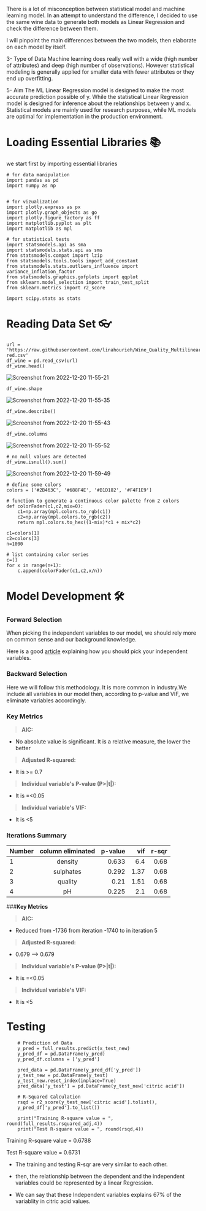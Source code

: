 There is a lot of misconception between statistical model and machine learning model. In an attempt to understand the difference, I decided to use the same wine data to generate both models as Linear Regression and check the difference between them. 

I will pinpoint the main differences between the two models, then elaborate on each model by itself.

3- Type of Data
Machine learning does really well with a wide (high number of attributes) and deep (high number of observations). However statistical modeling is generally applied for smaller data with fewer attributes or they end up overfitting.


5- Aim
The ML Linear Regression model is designed to make the most accurate prediction possible of y. While the statistical Linear Regression model is designed for inference about the relationships between y and x.
Statistical models are mainly used for research purposes, while ML models are optimal for implementation in the production environment.


# Loading Essential Libraries 📚

we start first by importing essential libraries

    # for data manipulation
    import pandas as pd
    import numpy as np


    # for vizualization
    import plotly.express as px
    import plotly.graph_objects as go
    import plotly.figure_factory as ff
    import matplotlib.pyplot as plt
    import matplotlib as mpl

    # for statistical tests
    import statsmodels.api as sma
    import statsmodels.stats.api as sms
    from statsmodels.compat import lzip
    from statsmodels.tools.tools import add_constant
    from statsmodels.stats.outliers_influence import variance_inflation_factor
    from statsmodels.graphics.gofplots import qqplot
    from sklearn.model_selection import train_test_split
    from sklearn.metrics import r2_score 

    import scipy.stats as stats


# Reading Data Set 👓

    url = 'https://raw.githubusercontent.com/linahourieh/Wine_Quality_Multilinear_Reg/main/winequality-red.csv'
    df_wine = pd.read_csv(url)
    df_wine.head()
![Screenshot from 2022-12-20 11-55-21](https://user-images.githubusercontent.com/81252980/208650868-5a4b47df-9f05-415e-bbb1-41882e3b8b8c.png)


    df_wine.shape
![Screenshot from 2022-12-20 11-55-35](https://user-images.githubusercontent.com/81252980/208650968-3726e657-03f9-48c4-ad78-1ad3c5f019c2.png)

    df_wine.describe()
![Screenshot from 2022-12-20 11-55-43](https://user-images.githubusercontent.com/81252980/208651282-0789d07e-3cb8-4f36-a3c9-4d4df2d5c295.png)


    df_wine.columns
![Screenshot from 2022-12-20 11-55-52](https://user-images.githubusercontent.com/81252980/208651250-43fb60de-7172-4f31-9977-b98590ee92c6.png)

    # no null values are detected
    df_wine.isnull().sum()
![Screenshot from 2022-12-20 11-59-49](https://user-images.githubusercontent.com/81252980/208651478-e024d32d-02ee-4e93-8f5f-cb0f4bc0093f.png)

    # define some colors
    colors = ['#2B463C', '#688F4E', '#B1D182', '#F4F1E9']

    # function to generate a continuous color palette from 2 colors
    def colorFader(c1,c2,mix=0):
        c1=np.array(mpl.colors.to_rgb(c1))
        c2=np.array(mpl.colors.to_rgb(c2))
        return mpl.colors.to_hex((1-mix)*c1 + mix*c2)

    c1=colors[1] 
    c2=colors[3] 
    n=1000

    # list containing color series
    c=[]
    for x in range(n+1):
        c.append(colorFader(c1,c2,x/n))


# Model Development 🛠

### **Forward Selection**
When picking the independent variables to our model, we should rely more on common sense and our background knowledge.

Here is a good [article](https://quantifyinghealth.com/variables-to-include-in-regression/#:~:text=As%20a%20rule%20of%20thumb,sense%20and%20your%20background%20knowledge.) explaining how you should pick your independent variables.


### **Backward Selection**
Here we will follow this methodology. It is more common in industry.We include all variables in our model then, according to p-value and VIF, we eliminate variables accordingly.


### **Key Metrics**

> **AIC:**
- No absolute value is significant. It is a relative measure, the lower the better

> **Adjusted R-squared:**
- It is >= 0.7

> **Individual variable's P-value (P>|t|):**
- It is =<0.05

> **Individual variable's VIF:**
- It is <5



### Iterations Summary

| Number      | column eliminated | p-value | vif  | r-sqr |
| :---        |    :----:         |    ---: | ---: | ---: |
| 1           | density           |  0.633  |  6.4 | 0.68 |
| 2           | sulphates         | 0.292   | 1.37 | 0.68 |
| 3           | quality           | 0.21    | 1.51 | 0.68 |
| 4           | pH                | 0.225   |  2.1 | 0.68 |




###**Key Metrics**

> **AIC:**
- Reduced from -1736 from iteration -1740 to in iteration 5

> **Adjusted R-squared:**
- 0.679 --> 0.679

> **Individual variable's P-value (P>|t|):**
- It is =<0.05

> **Individual variable's VIF:**
- It is <5



# Testing
        # Prediction of Data
        y_pred = full_results.predict(x_test_new)
        y_pred_df = pd.DataFrame(y_pred)
        y_pred_df.columns = ['y_pred']

        pred_data = pd.DataFrame(y_pred_df['y_pred'])
        y_test_new = pd.DataFrame(y_test)
        y_test_new.reset_index(inplace=True)
        pred_data['y_test'] = pd.DataFrame(y_test_new['citric acid'])

        # R-Squared Calculation
        rsqd = r2_score(y_test_new['citric acid'].tolist(),
        y_pred_df['y_pred'].to_list())

        print("Training R-square value = ", round(full_results.rsquared_adj,4))
        print("Test R-square value = ", round(rsqd,4))
  
  
Training R-square value =  0.6788

Test R-square value =  0.6731


- The training and testing R-sqr are very similar to each other. 

- then, the relationship between the dependent and the independent variables could be represented by a linear Regression.

- We can say that these Independent variables explains 67% of the variablity in citric acid values.



